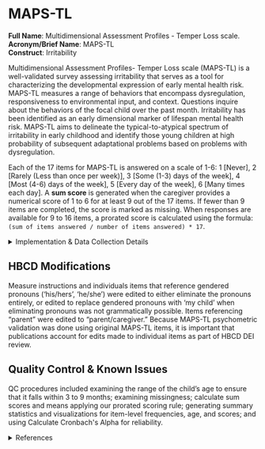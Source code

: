 # MAPS-TL
**Full Name**: Multidimensional Assessment Profiles - Temper Loss scale.  
**Acronym/Brief Name**: MAPS-TL  
**Construct**: Irritability  
  
Multidimensional Assessment Profiles- Temper Loss scale (MAPS-TL) is a well-validated survey assessing irritability that serves as a tool for characterizing the developmental expression of early mental health risk. MAPS-TL measures a range of behaviors that encompass dysregulation, responsiveness to environmental input, and context. Questions inquire about the behaviors of the focal child over the past month. Irritability has been identified as an early dimensional marker of lifespan mental health risk. MAPS-TL aims to delineate the typical-to-atypical spectrum of irritability in early childhood and identify those young children at high probability of subsequent adaptational problems based on problems with dysregulation. 
    
Each of the 17 items for MAPS-TL is answered on a scale of 1-6: 1 [Never], 2 [Rarely (Less than once per week)], 3 [Some (1-3) days of the week], 4 [Most (4-6) days of the week], 5 [Every day of the week], 6 [Many times each day]. A **sum score** is generated when the caregiver provides a numerical score of 1 to 6 for at least 9 out of the 17 items. If fewer than 9 items are completed, the score is marked as missing. When responses are available for 9 to 16 items, a prorated score is calculated using the formula: `(sum of items answered / number of items answered) * 17`.

<details>
<summary>Implementation & Data Collection Details</summary>
<ul>
<br>
<p><strong>Method of Administration</strong>: This questionnaire is to be filled out by the child’s caregiver in a remote setting. Questions inquire about the behaviors of the focal child over the past month.  <br />
<strong>Spanish Translation</strong>: Translated for HBCD by BURG <br />
<strong>Child Specific/Unspecific Form</strong>: Child Specific <br />
<strong>Respondent</strong>: Primary Caregiver <br />
<strong>Visits</strong>: V03 <br />
<strong>Estimated length of time for completion</strong>: 5 minutes </p>
</details>

## HBCD Modifications
Measure instructions and individuals items that reference gendered pronouns (‘his/hers’, ‘he/she’) were edited to either eliminate the pronouns entirely, or edited to replace gendered pronouns with ‘my child’ when eliminating pronouns was not grammatically possible. Items referencing “parent” were edited to “parent/caregiver.” Because MAPS-TL psychometric validation was done using original MAPS-TL items, it is important that publications account for edits made to individual items as part of HBCD DEI review.

## Quality Control & Known Issues 
QC procedures included examining the range of the child’s age to ensure that it falls within 3 to 9 months; examining missingness; calculate sum scores and means applying our prorated scoring rule; generating summary statistics and visualizations for item-level frequencies, age, and scores; and using Calculate Cronbach's Alpha for reliability. 

<details class="collapsible references">
  <summary class="references">References</summary>
 <ul>
<li>Krogh-Jespersen, S., Kaat, A. J., Petitclerc, A., Perlman, S. B., Briggs-Gowan, M. J., Burns, J. L., Adam, H., Nili, A., Gray, L., &amp; Wakschlag, L. S. (2022). Calibrating temper loss severity in the transition to toddlerhood: Implications for developmental science. <em>Applied Developmental Science</em>, 26(4), 785–798. <a href="https://doi.org/10.1080/10888691.2021.1995386">https://doi.org/10.1080/10888691.2021.1995386</a></li>
</ul>
</details>
<br>